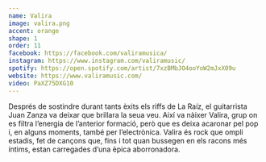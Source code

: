 ```yaml
---
name: Valira
image: valira.png
accent: orange
shape: 1
order: 11
facebook: https://facebook.com/valiramusica/
instagram: https://www.instagram.com/valiramusic/
spotify: https://open.spotify.com/artist/7xzBMbJO4ooYoW2mJxX09u
website: https://www.valiramusic.com/
video: PaXZ75DXG10
---
```


Després de sostindre durant tants èxits els riffs de La Raíz, el guitarrista Juan Zanza va deixar que brillara la seua veu. Així va nàixer Valira, grup on es filtra l’energia de l’anterior formació, però que es deixa acaronar pel pop i, en alguns moments, també per l’electrònica. Valira és rock que ompli estadis, fet de cançons que, fins i tot quan bussegen en els racons més íntims, estan carregades d’una èpica aborronadora.

